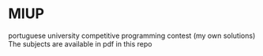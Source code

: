 # MIUP
portuguese university competitive programming contest (my own solutions)  
The subjects are available in pdf in this repo  

